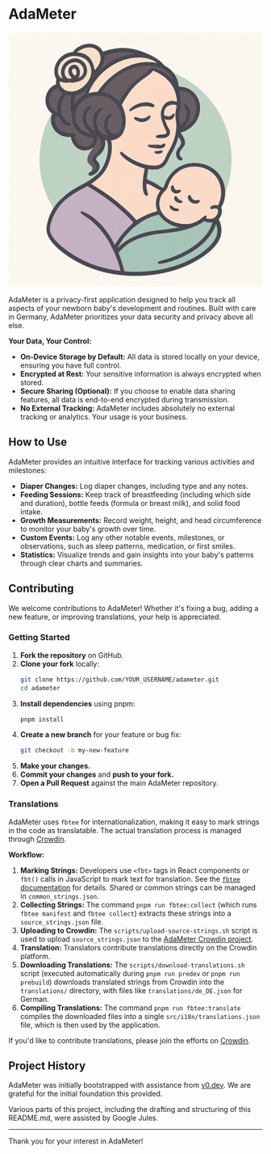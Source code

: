 # AdaMeter

![AdaMeter Logo](resources/logo.png)

AdaMeter is a privacy-first application designed to help you track all aspects
of your newborn baby's development and routines. Built with care in Germany,
AdaMeter prioritizes your data security and privacy above all else.

**Your Data, Your Control:**

- **On-Device Storage by Default:** All data is stored locally on your device,
  ensuring you have full control.
- **Encrypted at Rest:** Your sensitive information is always encrypted when
  stored.
- **Secure Sharing (Optional):** If you choose to enable data sharing features,
  all data is end-to-end encrypted during transmission.
- **No External Tracking:** AdaMeter includes absolutely no external tracking or
  analytics. Your usage is your business.

## How to Use

AdaMeter provides an intuitive interface for tracking various activities and
milestones:

- **Diaper Changes:** Log diaper changes, including type and any notes.
- **Feeding Sessions:** Keep track of breastfeeding (including which side and
  duration), bottle feeds (formula or breast milk), and solid food intake.
- **Growth Measurements:** Record weight, height, and head circumference to
  monitor your baby's growth over time.
- **Custom Events:** Log any other notable events, milestones, or observations,
  such as sleep patterns, medication, or first smiles.
- **Statistics:** Visualize trends and gain insights into your baby's patterns
  through clear charts and summaries.

## Contributing

We welcome contributions to AdaMeter! Whether it's fixing a bug, adding a new
feature, or improving translations, your help is appreciated.

### Getting Started

1.  **Fork the repository** on GitHub.
2.  **Clone your fork** locally:
    ```bash
    git clone https://github.com/YOUR_USERNAME/adameter.git
    cd adameter
    ```
3.  **Install dependencies** using pnpm:
    ```bash
    pnpm install
    ```
4.  **Create a new branch** for your feature or bug fix:
    ```bash
    git checkout -b my-new-feature
    ```
5.  **Make your changes.**
6.  **Commit your changes** and **push to your fork.**
7.  **Open a Pull Request** against the main AdaMeter repository.

### Translations

AdaMeter uses `fbtee` for internationalization, making it easy to mark strings
in the code as translatable. The actual translation process is managed through
[Crowdin](https://crowdin.com/project/780494).

**Workflow:**

1.  **Marking Strings:** Developers use `<fbt>` tags in React components or
    `fbt()` calls in JavaScript to mark text for translation. See the
    [`fbtee` documentation](https://github.com/nkzw-tech/fbtee) for details.
    Shared or common strings can be managed in `common_strings.json`.
2.  **Collecting Strings:** The command `pnpm run fbtee:collect` (which runs
    `fbtee manifest` and `fbtee collect`) extracts these strings into a
    `source_strings.json` file.
3.  **Uploading to Crowdin:** The `scripts/upload-source-strings.sh` script is
    used to upload `source_strings.json` to the
    [AdaMeter Crowdin project](https://crowdin.com/project/780494).
4.  **Translation:** Translators contribute translations directly on the Crowdin
    platform.
5.  **Downloading Translations:** The `scripts/download-translations.sh` script
    (executed automatically during `pnpm run predev` or `pnpm run prebuild`)
    downloads translated strings from Crowdin into the `translations/`
    directory, with files like `translations/de_DE.json` for German.
6.  **Compiling Translations:** The command `pnpm run fbtee:translate` compiles
    the downloaded files into a single `src/i18n/translations.json` file, which
    is then used by the application.

If you'd like to contribute translations, please join the efforts on
[Crowdin](https://crowdin.com/project/780494).

## Project History

AdaMeter was initially bootstrapped with assistance from
[v0.dev](https://v0.dev/chat/breastfeeding-timer-app-vx0p8JZpkwr). We are
grateful for the initial foundation this provided.

Various parts of this project, including the drafting and structuring of this
README.md, were assisted by Google Jules.

---

Thank you for your interest in AdaMeter!
